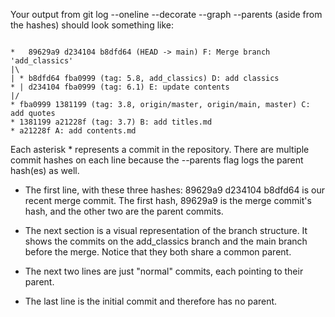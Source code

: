 Your output from git log --oneline --decorate --graph --parents (aside from the hashes) should look something like:
```

*   89629a9 d234104 b8dfd64 (HEAD -> main) F: Merge branch 'add_classics'
|\
| * b8dfd64 fba0999 (tag: 5.8, add_classics) D: add classics
* | d234104 fba0999 (tag: 6.1) E: update contents
|/
* fba0999 1381199 (tag: 3.8, origin/master, origin/main, master) C: add quotes
* 1381199 a21228f (tag: 3.7) B: add titles.md
* a21228f A: add contents.md
```

Each asterisk * represents a commit in the repository. There are multiple commit hashes on each line because the --parents flag logs the parent hash(es) as well.
<ul>
  <li>
    
The first line, with these three hashes: 89629a9 d234104 b8dfd64 is our recent merge commit. The first hash, 89629a9 is the merge commit's hash, and the other two are the parent commits.
  </li>
  <li>
The next section is a visual representation of the branch structure. It shows the commits on the add_classics branch and the main branch before the merge. Notice that they both share a common parent.
    
  </li>
  <li>
    
The next two lines are just "normal" commits, each pointing to their parent.
  </li>
  <li>
The last line is the initial commit and therefore has no parent.
    
  </li>
</ul>
